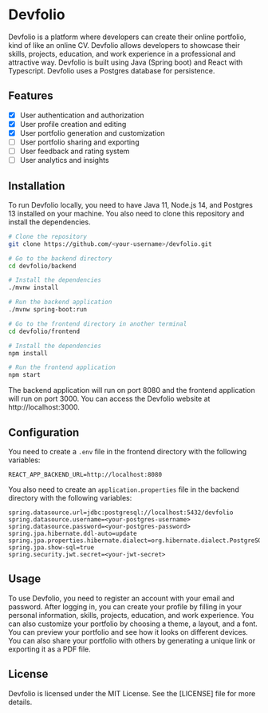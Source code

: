 # Devfolio

Devfolio is a platform where developers can create their online portfolio, kind of like an online CV. Devfolio allows developers to showcase their skills, projects, education, and work experience in a professional and attractive way. Devfolio is built using Java (Spring boot) and React with Typescript. Devfolio uses a Postgres database for persistence.

## Features

- [x] User authentication and authorization
- [x] User profile creation and editing
- [x] User portfolio generation and customization
- [ ] User portfolio sharing and exporting
- [ ] User feedback and rating system
- [ ] User analytics and insights

## Installation

To run Devfolio locally, you need to have Java 11, Node.js 14, and Postgres 13 installed on your machine. You also need to clone this repository and install the dependencies.

```bash
# Clone the repository
git clone https://github.com/<your-username>/devfolio.git

# Go to the backend directory
cd devfolio/backend

# Install the dependencies
./mvnw install

# Run the backend application
./mvnw spring-boot:run

# Go to the frontend directory in another terminal
cd devfolio/frontend

# Install the dependencies
npm install

# Run the frontend application
npm start
```

The backend application will run on port 8080 and the frontend application will run on port 3000. You can access the Devfolio website at http://localhost:3000.

## Configuration

You need to create a `.env` file in the frontend directory with the following variables:

```
REACT_APP_BACKEND_URL=http://localhost:8080
```

You also need to create an `application.properties` file in the backend directory with the following variables:

```
spring.datasource.url=jdbc:postgresql://localhost:5432/devfolio
spring.datasource.username=<your-postgres-username>
spring.datasource.password=<your-postgres-password>
spring.jpa.hibernate.ddl-auto=update
spring.jpa.properties.hibernate.dialect=org.hibernate.dialect.PostgreSQLDialect
spring.jpa.show-sql=true
spring.security.jwt.secret=<your-jwt-secret>
```

## Usage

To use Devfolio, you need to register an account with your email and password. After logging in, you can create your profile by filling in your personal information, skills, projects, education, and work experience. You can also customize your portfolio by choosing a theme, a layout, and a font. You can preview your portfolio and see how it looks on different devices. You can also share your portfolio with others by generating a unique link or exporting it as a PDF file.

## License

Devfolio is licensed under the MIT License. See the [LICENSE] file for more details.
```
